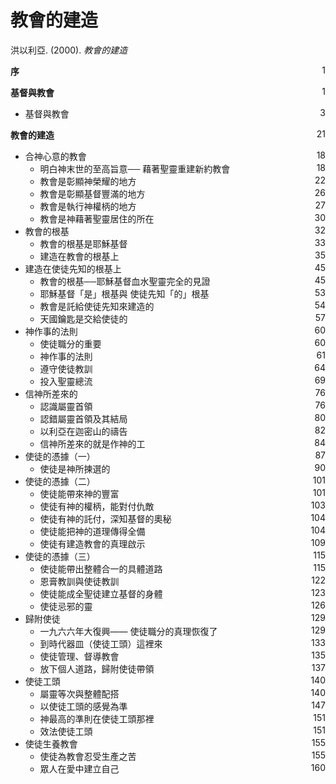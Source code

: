 # 教會的建造
洪以利亞. (2000). *教會的建造*

**序** <span style="float: right;">1</span>

**基督與教會** <span style="float: right;">1</span>

* 基督與教會 <span style="float: right;">3</span>

**教會的建造** <span style="float: right;">21</span>

* 合神心意的教會 <span style="float: right;">18</span>
    * 明白神末世的至高旨意── 藉著聖靈重建新約教會 <span style="float: right;">18</span>
    * 教會是彰顯神榮耀的地方 <span style="float: right;">22</span>
    * 教會是彰顯基督豐滿的地方 <span style="float: right;">26</span>
    * 教會是執行神權柄的地方 <span style="float: right;">27</span>
    * 教會是神藉著聖靈居住的所在 <span style="float: right;">30</span>
* 教會的根基 <span style="float: right;">32</span>
    * 教會的根基是耶穌基督 <span style="float: right;">33</span>
    * 建造在教會的根基上 <span style="float: right;">35</span>
* 建造在使徒先知的根基上 <span style="float: right;">45</span>
    * 教會的根基──耶穌基督血水聖靈完全的見證 <span style="float: right;">45</span>
    * 耶穌基督「是」根基與 使徒先知「的」根基 <span style="float: right;">53</span>
    * 教會是託給使徒先知來建造的 <span style="float: right;">54</span>
    * 天國鑰匙是交給使徒的 <span style="float: right;">57</span>
* 神作事的法則 <span style="float: right;">60</span>
    * 使徒職分的重要 <span style="float: right;">60</span>
    * 神作事的法則 <span style="float: right;">61</span>
    * 遵守使徒教訓 <span style="float: right;">64</span>
    * 投入聖靈總流 <span style="float: right;">69</span>
* 信神所差來的 <span style="float: right;">76</span>
    * 認識屬靈首領 <span style="float: right;">76</span>
    * 認錯屬靈首領及其結局 <span style="float: right;">80</span>
    * 以利亞在迦密山的禱告 <span style="float: right;">82</span>
    * 信神所差來的就是作神的工 <span style="float: right;">84</span>
* 使徒的憑據（一） <span style="float: right;">87</span>
    * 使徒是神所揀選的 <span style="float: right;">90</span>
* 使徒的憑據（二） <span style="float: right;">101</span>
    * 使徒能帶來神的豐富 <span style="float: right;">101</span>
    * 使徒有神的權柄，能對付仇敵 <span style="float: right;">103</span>
    * 使徒有神的託付，深知基督的奧秘 <span style="float: right;">104</span>
    * 使徒能把神的道理傳得全備 <span style="float: right;">104</span>
    * 使徒有建造教會的真理啟示 <span style="float: right;">109</span>
* 使徒的憑據（三） <span style="float: right;">115</span>
    * 使徒能帶出整體合一的具體道路 <span style="float: right;">115</span>
    * 恩膏教訓與使徒教訓 <span style="float: right;">122</span>
    * 使徒能成全聖徒建立基督的身體 <span style="float: right;">123</span>
    * 使徒忌邪的靈 <span style="float: right;">126</span>
* 歸附使徒 <span style="float: right;">129</span>
    * 一九六六年大復興—— 使徒職分的真理恢復了 <span style="float: right;">129</span>
    * 到時代器皿（使徒工頭）這裡來 <span style="float: right;">133</span>
    * 使徒管理、督導教會 <span style="float: right;">135</span>
    * 放下個人道路，歸附使徒帶領 <span style="float: right;">137</span>
* 使徒工頭 <span style="float: right;">140</span>
    * 屬靈等次與整體配搭 <span style="float: right;">140</span>
    * 以使徒工頭的感覺為準 <span style="float: right;">147</span>
    * 神最高的準則在使徒工頭那裡 <span style="float: right;">151</span>
    * 效法使徒工頭 <span style="float: right;">151</span>
* 使徒生養教會 <span style="float: right;">155</span>
    * 使徒為教會忍受生產之苦 <span style="float: right;">155</span>
    * 眾人在愛中建立自己 <span style="float: right;">160</span>
